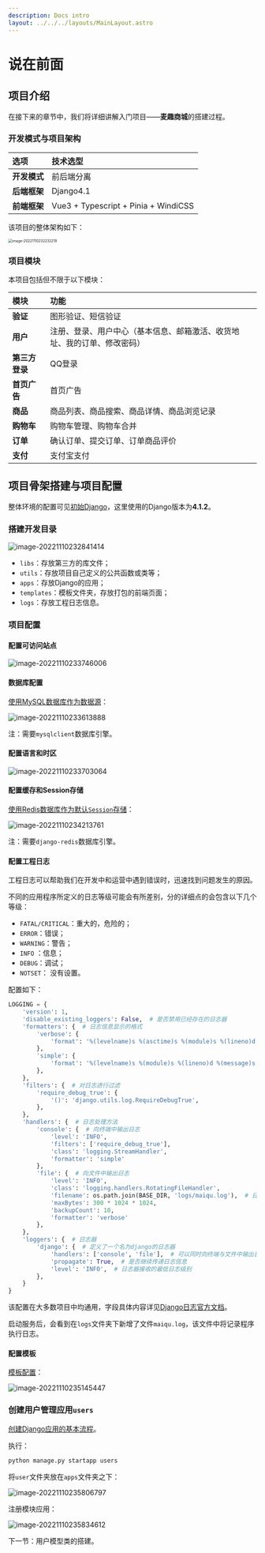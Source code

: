 ```yaml
---
description: Docs intro
layout: ../../../layouts/MainLayout.astro
---
```


# 说在前面

## 项目介绍

在接下来的章节中，我们将详细讲解入门项目——**麦趣商城**的搭建过程。

### 开发模式与项目架构

| 选项         | 技术选型                             |
| :----------- | :----------------------------------- |
| **开发模式** | 前后端分离                           |
| **后端框架** | Django4.1                            |
| **前端框架** | Vue3 + Typescript + Pinia + WindiCSS |

该项目的整体架构如下：

<img src="https://images.drshw.tech/images/notes/image-20221110232232219.png" alt="image-20221110232232219" style="zoom: 50%;" />

### 项目模块

本项目包括但不限于以下模块：

| 模块           | 功能                                                         |
| :------------- | :----------------------------------------------------------- |
| **验证**       | 图形验证、短信验证                                           |
| **用户**       | 注册、登录、用户中心（基本信息、邮箱激活、收货地址、我的订单、修改密码） |
| **第三方登录** | QQ登录                                                       |
| **首页广告**   | 首页广告                                                     |
| **商品**       | 商品列表、商品搜索、商品详情、商品浏览记录                   |
| **购物车**     | 购物车管理、购物车合并                                       |
| **订单**       | 确认订单、提交订单、订单商品评价                             |
| **支付**       | 支付宝支付                                                   |

## 项目骨架搭建与项目配置

整体环境的配置可见[初始Django](https://docs.drshw.tech/sf/1/1/)，这里使用的Django版本为**4.1.2**。

### 搭建开发目录

<img src="https://images.drshw.tech/images/notes/image-20221110232841414.png" alt="image-20221110232841414"  />

+ `libs`：存放第三方的库文件；
+ `utils`：存放项目自己定义的公共函数或类等；
+ `apps`：存放Django的应用；
+ `templates`：模板文件夹，存放打包的前端页面；
+ `logs`：存放工程日志信息。

### 项目配置

#### 配置可访问站点

![image-20221110233746006](https://images.drshw.tech/images/notes/image-20221110233746006.png)

#### 数据库配置

[使用MySQL数据库作为数据源](https://docs.drshw.tech/sf/1/2/#%E4%BF%AE%E6%94%B9%E9%BB%98%E8%AE%A4%E6%95%B0%E6%8D%AE%E6%BA%90)：

<img src="https://images.drshw.tech/images/notes/image-20221110233613888.png" alt="image-20221110233613888"  />

注：需要`mysqlclient`数据库引擎。

#### 配置语言和时区

![image-20221110233703064](https://images.drshw.tech/images/notes/image-20221110233703064.png)

#### 配置缓存和Session存储

[使用Redis数据库作为默认`Session`存储](https://docs.drshw.tech/sf/1/4/#redis-%E5%AD%98%E5%82%A8)：

![image-20221110234213761](https://images.drshw.tech/images/notes/image-20221110234213761.png)

注：需要`django-redis`数据库引擎。

#### 配置工程日志

工程日志可以帮助我们在开发中和运营中遇到错误时，迅速找到问题发生的原因。

不同的应用程序所定义的日志等级可能会有所差别，分的详细点的会包含以下几个等级：

- `FATAL/CRITICAL`：重大的，危险的；
- `ERROR`：错误；
- `WARNING`：警告；
- `INFO` ：信息；
- `DEBUG`：调试；
- `NOTSET`： 没有设置。

配置如下：

```python
LOGGING = {
    'version': 1,
    'disable_existing_loggers': False,  # 是否禁用已经存在的日志器
    'formatters': {  # 日志信息显示的格式
        'verbose': {
            'format': '%(levelname)s %(asctime)s %(module)s %(lineno)d %(message)s'
        },
        'simple': {
            'format': '%(levelname)s %(module)s %(lineno)d %(message)s'
        },
    },
    'filters': {  # 对日志进行过滤
        'require_debug_true': {
            '()': 'django.utils.log.RequireDebugTrue',
        },
    },
    'handlers': {  # 日志处理方法
        'console': {  # 向终端中输出日志
            'level': 'INFO',
            'filters': ['require_debug_true'],
            'class': 'logging.StreamHandler',
            'formatter': 'simple'
        },
        'file': {  # 向文件中输出日志
            'level': 'INFO',
            'class': 'logging.handlers.RotatingFileHandler',
            'filename': os.path.join(BASE_DIR, 'logs/maiqu.log'),  # 日志文件的位置
            'maxBytes': 300 * 1024 * 1024,
            'backupCount': 10,
            'formatter': 'verbose'
        },
    },
    'loggers': {  # 日志器
        'django': {  # 定义了一个名为django的日志器
            'handlers': ['console', 'file'],  # 可以同时向终端与文件中输出日志
            'propagate': True,  # 是否继续传递日志信息
            'level': 'INFO',  # 日志器接收的最低日志级别
        },
    }
}
```

该配置在大多数项目中均通用，字段具体内容详见[Django日志官方文档](https://docs.djangoproject.com/zh-hans/2.2/topics/logging/)。

启动服务后，会看到在`logs`文件夹下新增了文件`maiqu.log`，该文件中将记录程序执行日志。

#### 配置模板

[模板配置](https://docs.drshw.tech/sf/1/2/#%E7%AE%80%E4%BB%8B%E4%B8%8E%E9%85%8D%E7%BD%AE)：

![image-20221110235145447](https://images.drshw.tech/images/notes/image-20221110235145447.png)

### 创建用户管理应用`users`

[创建Django应用的基本流程](https://docs.drshw.tech/sf/1/1/#django-%E5%AD%90%E5%BA%94%E7%94%A8)。

执行：

```bash
python manage.py startapp users
```

将`user`文件夹放在`apps`文件夹之下：

![image-20221110235806797](https://images.drshw.tech/images/notes/image-20221110235806797.png)

注册模块应用：

![image-20221110235834612](https://images.drshw.tech/images/notes/image-20221110235834612.png)

下一节：用户模型类的搭建。
